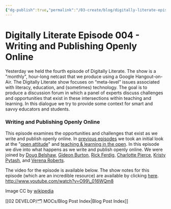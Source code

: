 ```yaml
---
{"dg-publish":true,"permalink":"/03-create/blog/digitally-literate-episode-004-writing-and-publishing-openly-online/","title":"Digitally Literate (DL) Episode 004 - Writing and Publishing Openly Online","tags":["digitally-literate","open-source","publishing","writing"]}
---
```


# Digitally Literate Episode 004 - Writing and Publishing Openly Online

Yesterday we held the fourth episode of Digitally Literate. The show is a "monthly", hour-long netcast that we produce using a Google Hangout-on-Air. The Digitally Literate show focuses on “meta-level” issues associated with literacy, education, and (sometimes) technology. The goal is to produce a discussion forum in which a panel of experts discuss challenges and opportunities that exist in these intersections within teaching and learning. In this dialogue we try to provide some context for smart and savvy educators and students.

### Writing and Publishing Openly Online

This episode examines the opportunities and challenges that exist as we write and publish openly online. In [previous episodes](http://wiobyrne.com/tag/digitally-literate/) we took an initial look at the "[open attitude](http://www.youtube.com/watch?v=dNuC2L_T4K8)" and [teaching & learning in the open](http://www.youtube.com/watch?v=oGN11Ja7DJk). In this episode we dive into what happens as we write and publish openly online. We were joined by [Doug Belshaw](https://plus.google.com/u/0/+DougBelshaw/posts), [Gideon Burton](https://plus.google.com/u/0/+GideonBurton/posts), [Rick Ferdig](https://plus.google.com/u/0/101498776003848694475/posts), [Charlotte Pierce](https://plus.google.com/u/0/+CharlottePierce/posts), [Kristy Pytash](https://plus.google.com/u/0/115685637740131195273/posts), and [Verena Roberts](https://plus.google.com/u/0/108390509469829218014/posts).

The video for the episode is available below. The show notes for this episode (which are an incredible resource) are available by clicking [here](https://docs.google.com/document/d/1wnJ7JyP8jWgZODE-M8V7Jr5dP9it3HaGxC72fdeh-mo/pub). http://www.youtube.com/watch?v=O99\_016WQm8

Image CC by [wikipedia](http://en.wikipedia.org/wiki/Portal:Computer_science/Featured_article/4)

[[02 DEVELOP/🗂️ MOCs/Blog Post Index\|Blog Post Index]]